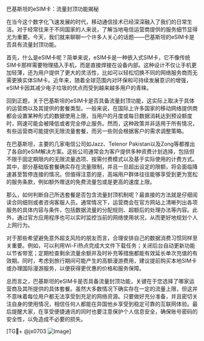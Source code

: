巴基斯坦的eSIM卡：流量封顶功能揭秘

在当今这个数字化飞速发展的时代，移动通信技术已经深深融入了我们的日常生活。对于经常往来于不同国家的人来说，了解当地电信运营商提供的服务细节显得尤为重要。今天，我们就来聊聊一个许多人关心的话题——巴基斯坦的eSIM卡是否具有流量封顶功能。

首先，什么是eSIM卡呢？简单来说，eSIM卡是一种嵌入式SIM卡，它不像传统SIM卡那样需要物理插入手机，而是直接焊接在设备内部。这种设计不仅让手机更加轻薄，还为用户提供了更大的灵活性，比如可以轻松切换不同的网络服务商而无需更换实体SIM卡。近年来，随着全球范围内对环保和可持续发展意识的增强，eSIM卡因其减少电子垃圾的优点而受到越来越多用户的青睐。

回到正题，关于巴基斯坦的eSIM卡是否具备流量封顶功能，这实际上取决于具体的运营商以及其提供的套餐类型。一般来说，在国际上许多国家的移动网络提供商都会设置某种形式的数据使用上限，当用户的月度或每日数据消耗达到预设额度时，网速可能会被降低或者完全停止服务。然而，这种政策并非适用于所有情况，有些运营商可能提供无限流量套餐，而另一些则会根据客户的需求调整策略。

在巴基斯坦，主要的几家电信公司如Jazz、Telenor Pakistan以及Zong等都推出了各自的eSIM解决方案。这些公司通常会为客户提供多种资费计划选择，包括但不限于固定期限内的无限流量选项、按需付费模式以及基于实际使用的计费方式。其中，部分基础版套餐确实存在流量限制，并且一旦超出设定的限额，将会面临降速甚至暂停连接的情况。但值得注意的是，高端用户群体往往能够享受到更为宽松的服务条款，例如额外赠送的免费流量包或是更高的速度上限。

那么，如何判断自己所选套餐是否包含流量封顶机制呢？最直接的方法就是仔细阅读合同细则或者咨询客服人员。通常情况下，运营商会在官方网站上清晰列出各项服务的具体内容与条件，包括数据流量的分配规则、超额后的处理办法等内容。此外，通过官方应用程序也可以实时监控当前的网络使用状况，从而更好地规划个人上网行为。

对于那些希望避免意外超支风险的朋友而言，合理安排自己的数据消费习惯同样至关重要。例如，可以利用Wi-Fi热点完成大文件下载任务；关闭后台自动更新功能以节省带宽；定期检查剩余流量余额并及时补充等措施都能有效延长单次充值的有效期。同时，考虑到旅行期间可能产生的高额漫游费用，建议提前购买本地SIM卡或办理国际漫游服务，以便获得更优惠的价格和服务保障。

总而言之，巴基斯坦的eSIM卡是否具备流量封顶功能，关键在于您选择了哪家运营商及其所提供的具体套餐。虽然大多数情况下确实存在一定的流量上限，但这并不意味着每位用户都无法享受到充足的网络资源。只要做好充分准备，并且密切关注自身的使用情况，相信任何人都能在异国他乡享受到稳定可靠的互联网体验。最后提醒大家，在享受便捷通讯的同时也要注意保护个人信息安全，确保账号密码的安全性，以免造成不必要的损失。

[TG💪+ @jx0703 ![Image](https://github.com/user-attachments/assets/dbca1d08-cadb-493c-b0ec-ad6f7a83f270)]